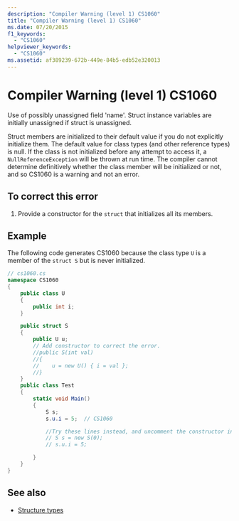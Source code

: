 ```yaml
---
description: "Compiler Warning (level 1) CS1060"
title: "Compiler Warning (level 1) CS1060"
ms.date: 07/20/2015
f1_keywords:
  - "CS1060"
helpviewer_keywords:
  - "CS1060"
ms.assetid: af389239-672b-449e-84b5-edb52e320013
---
```

# Compiler Warning (level 1) CS1060

Use of possibly unassigned field 'name'. Struct instance variables are initially unassigned if struct is unassigned.

 Struct members are initialized to their default value if you do not explicitly initialize them. The default value for class types (and other reference types) is null. If the class is not initialized before any attempt to access it, a `NullReferenceException` will be thrown at run time. The compiler cannot determine definitively whether the class member will be initialized or not, and so CS1060 is a warning and not an error.

## To correct this error

1. Provide a constructor for the `struct` that initializes all its members.

## Example

 The following code generates CS1060 because the class type `U` is a member of the `struct S` but is never initialized.

```csharp
// cs1060.cs
namespace CS1060
{
    public class U
    {
        public int i;
    }

    public struct S
    {
        public U u;
        // Add constructor to correct the error.
        //public S(int val)
        //{
        //    u = new U() { i = val };
        //}
    }
    public class Test
    {
        static void Main()
        {
            S s;
            s.u.i = 5;  // CS1060

            //Try these lines instead, and uncomment the constructor in S
            // S s = new S(0);
            // s.u.i = 5;

        }
    }
}
```

## See also

- [Structure types](../builtin-types/struct.md)
